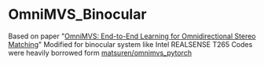 # OmniMVS_Binocular
Based on paper "[OmniMVS: End-to-End Learning for Omnidirectional Stereo Matching](https://openaccess.thecvf.com/content_ICCV_2019/papers/Won_OmniMVS_End-to-End_Learning_for_Omnidirectional_Stereo_Matching_ICCV_2019_paper.pdf)"
Modified for binocular system like Intel REALSENSE T265 
Codes were heavily borrowed form [matsuren/omnimvs_pytorch](https://github.com/matsuren/omnimvs_pytorch)
